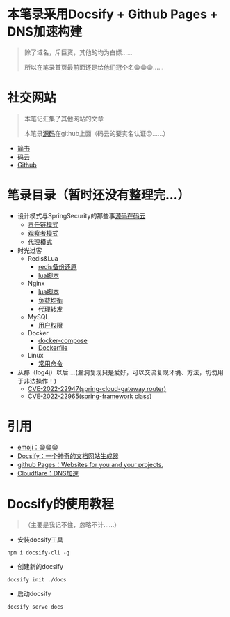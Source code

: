 # 本笔录采用Docsify + Github Pages + DNS加速构建

> 除了域名，斥巨资，其他的均为白嫖......
> 
> 所以在笔录首页最前面还是给他们冠个名😁😁😁......

# 社交网站
> 本笔记汇集了其他网站的文章
>
> 本笔录[源码](https://github.com/Ch-BlackR/blackr-record)在github上面（码云的要实名认证😑......）
- [简书](https://www.jianshu.com/u/ee3350ee4593)
- [码云](https://gitee.com/BlackT_JAVA)
- [Github](https://github.com/Ch-BlackR)

# 笔录目录（暂时还没有整理完...）

- 设计模式与SpringSecurity的那些事[源码在码云](https://gitee.com/BlackT_JAVA/simple-design)
    - [责任链模式](zh-cn/%E8%AE%BE%E8%AE%A1%E6%A8%A1%E5%BC%8F/%E8%B4%A3%E4%BB%BB%E9%93%BE%E6%A8%A1%E5%BC%8F.md)
    - [观察者模式](zh-cn/%E8%AE%BE%E8%AE%A1%E6%A8%A1%E5%BC%8F/%E8%A7%82%E5%AF%9F%E8%80%85%E6%A8%A1%E5%BC%8F.md)
    - [代理模式](zh-cn/%E8%AE%BE%E8%AE%A1%E6%A8%A1%E5%BC%8F/%E4%BB%A3%E7%90%86%E6%A8%A1%E5%BC%8F.md)
- 时光过客
    - Redis&Lua
        - [redis备份还原](zh-cn/Redis%26Lua/redis%E5%A4%87%E4%BB%BD%E8%BF%98%E5%8E%9F.md)
        - [lua脚本](zh-cn/Redis%26Lua/lua%E8%84%9A%E6%9C%AC.md)
    - Nginx
        - [lua脚本](zh-cn/Nginx/lua%E8%84%9A%E6%9C%AC.md)
        - [负载均衡](zh-cn/Nginx/%E8%B4%9F%E8%BD%BD%E5%9D%87%E8%A1%A1.md)
        - [代理转发](zh-cn/Nginx/%E4%BB%A3%E7%90%86%E8%BD%AC%E5%8F%91.md)
    - MySQL
        - [用户权限](zh-cn/MySQL/%E7%94%A8%E6%88%B7%E6%9D%83%E9%99%90.md)
    - Docker
        - [docker-compose](zh-cn/Docker/docker-compose.md)
        - [Dockerfile](zh-cn/Docker/Dockerfile.md)
    - Linux
        - [常用命令](zh-cn/Linux/%E5%B8%B8%E7%94%A8%E5%91%BD%E4%BB%A4.md)
- 从那（log4j）以后....(漏洞复现只是爱好，可以交流复现环境、方法，切勿用于非法操作！)
    - [CVE-2022-22947(spring-cloud-gateway router)](zh-cn/CVE复现/CVE-2022-22947.md)
    - [CVE-2022-22965(spring-framework class)](zh-cn/CVE复现/CVE-2022-22965.md)

# 引用
- [emoji：😁😁😁](https://emojixd.com/)
- [Docsify：一个神奇的文档网站生成器](https://docsify.js.org/#/zh-cn/)
- [github Pages：Websites for you and your projects.](https://pages.github.com/)
- [Cloudflare：DNS加速 ](https://dash.cloudflare.com/)


# Docsify的使用教程
> （主要是我记不住，忽略不计......）
- 安装docsify工具
```shell
npm i docsify-cli -g
```

- 创建新的docsify
```shell
docsify init ./docs
```

- 启动docsify
```shell
docsify serve docs
```
